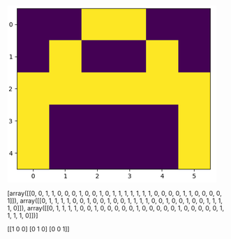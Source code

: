 <img src="https://github.com/sarojmishraa/DataVisualizationNumpy/blob/main/outpython.png">

[array([[0, 0, 1, 1, 0, 0, 0, 1, 0, 0, 1, 0, 1, 1, 1, 1, 1, 1, 1, 0, 0, 0,
        0, 1, 1, 0, 0, 0, 0, 1]]), array([[0, 1, 1, 1, 1, 0, 0, 1, 0, 0, 1, 0, 0, 1, 1, 1, 1, 0, 0, 1, 0, 0,
        1, 0, 0, 1, 1, 1, 1, 0]]), array([[0, 1, 1, 1, 1, 0, 0, 1, 0, 0, 0, 0, 0, 1, 0, 0, 0, 0, 0, 1, 0, 0,
        0, 0, 0, 1, 1, 1, 1, 0]])] 

 [[1 0 0]
 [0 1 0]
 [0 0 1]]

